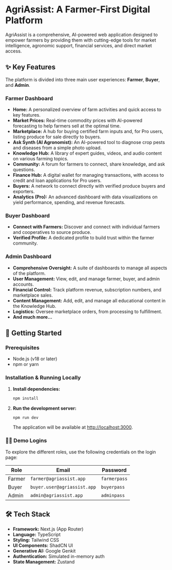 # AgriAssist: A Farmer-First Digital Platform

AgriAssist is a comprehensive, AI-powered web application designed to empower farmers by providing them with cutting-edge tools for market intelligence, agronomic support, financial services, and direct market access.

## ✨ Key Features

The platform is divided into three main user experiences: **Farmer**, **Buyer**, and **Admin**.

### Farmer Dashboard
- **Home:** A personalized overview of farm activities and quick access to key features.
- **Market Prices:** Real-time commodity prices with AI-powered forecasting to help farmers sell at the optimal time.
- **Marketplace:** A hub for buying certified farm inputs and, for Pro users, listing produce for sale directly to buyers.
- **Ask Synth (AI Agronomist):** An AI-powered tool to diagnose crop pests and diseases from a simple photo upload.
- **Knowledge Hub:** A library of expert guides, videos, and audio content on various farming topics.
- **Community:** A forum for farmers to connect, share knowledge, and ask questions.
- **Finance Hub:** A digital wallet for managing transactions, with access to credit and loan applications for Pro users.
- **Buyers:** A network to connect directly with verified produce buyers and exporters.
- **Analytics (Pro):** An advanced dashboard with data visualizations on yield performance, spending, and revenue forecasts.

### Buyer Dashboard
- **Connect with Farmers:** Discover and connect with individual farmers and cooperatives to source produce.
- **Verified Profile:** A dedicated profile to build trust within the farmer community.

### Admin Dashboard
- **Comprehensive Oversight:** A suite of dashboards to manage all aspects of the platform.
- **User Management:** View, edit, and manage farmer, buyer, and admin accounts.
- **Financial Control:** Track platform revenue, subscription numbers, and marketplace sales.
- **Content Management:** Add, edit, and manage all educational content in the Knowledge Hub.
- **Logistics:** Oversee marketplace orders, from processing to fulfillment.
- **And much more...**

## 🚀 Getting Started

### Prerequisites
- Node.js (v18 or later)
- npm or yarn

### Installation & Running Locally
1. **Install dependencies:**
   ```bash
   npm install
   ```

2. **Run the development server:**
   ```bash
   npm run dev
   ```
   The application will be available at [http://localhost:3000](http://localhost:3000).

### 🧑‍💻 Demo Logins

To explore the different roles, use the following credentials on the login page:

| Role   | Email                     | Password   |
|--------|---------------------------|------------|
| Farmer | `farmer@agriassist.app`   | `farmerpass` |
| Buyer  | `buyer.user@agriassist.app` | `buyerpass`  |
| Admin  | `admin@agriassist.app`    | `adminpass`  |

## 🛠️ Tech Stack

- **Framework:** Next.js (App Router)
- **Language:** TypeScript
- **Styling:** Tailwind CSS
- **UI Components:** ShadCN UI
- **Generative AI:** Google Genkit
- **Authentication:** Simulated in-memory auth
- **State Management:** Zustand
